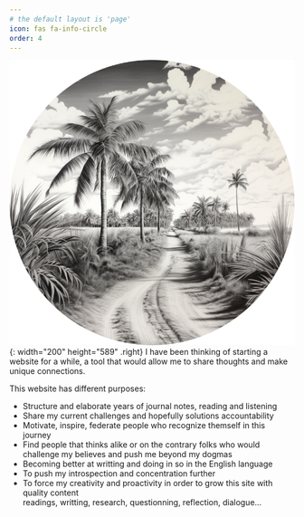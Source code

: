 ```yaml
---
# the default layout is 'page'
icon: fas fa-info-circle
order: 4
---
```

![profil](/assets/images/profile.png){: width="200" height="589" .right}
I have been thinking of starting a website for a while, a tool that would allow me to share thoughts and make unique connections.  

This website has different purposes:
- Structure and elaborate years of journal notes, reading and listening
- Share my current challenges and hopefully solutions accountability
- Motivate, inspire, federate people who recognize themself in this journey
- Find people that thinks alike or on the contrary folks who would challenge my believes and push me beyond my dogmas
- Becoming better at writting and doing in so in the English language
- To push my introspection and concentration further
- To force my creativity and proactivity in order to grow this site with quality content  
readings, writting, research, questionning, reflection, dialogue...